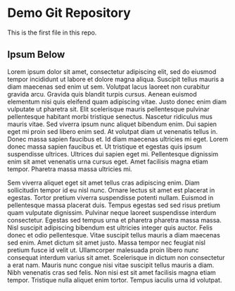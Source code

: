 # Demo Git Repository

This is the first file in this repo.

## Ipsum Below

Lorem ipsum dolor sit amet, consectetur adipiscing elit, sed do eiusmod tempor incididunt ut labore et dolore magna aliqua. Suscipit tellus mauris a diam maecenas sed enim ut sem. Volutpat lacus laoreet non curabitur gravida arcu. Gravida quis blandit turpis cursus. Aenean euismod elementum nisi quis eleifend quam adipiscing vitae. Justo donec enim diam vulputate ut pharetra sit. Elit scelerisque mauris pellentesque pulvinar pellentesque habitant morbi tristique senectus. Nascetur ridiculus mus mauris vitae. Sed viverra ipsum nunc aliquet bibendum enim. Dui sapien eget mi proin sed libero enim sed. At volutpat diam ut venenatis tellus in. Donec massa sapien faucibus et. Id diam maecenas ultricies mi eget. Lorem donec massa sapien faucibus et. Ut tristique et egestas quis ipsum suspendisse ultrices. Ultrices dui sapien eget mi. Pellentesque dignissim enim sit amet venenatis urna cursus eget. Amet facilisis magna etiam tempor. Pharetra massa massa ultricies mi.

Sem viverra aliquet eget sit amet tellus cras adipiscing enim. Diam sollicitudin tempor id eu nisl nunc. Ornare lectus sit amet est placerat in egestas. Tortor pretium viverra suspendisse potenti nullam. Euismod in pellentesque massa placerat duis. Tempus egestas sed sed risus pretium quam vulputate dignissim. Pulvinar neque laoreet suspendisse interdum consectetur. Egestas sed tempus urna et pharetra pharetra massa massa. Nisl suscipit adipiscing bibendum est ultricies integer quis auctor. Felis donec et odio pellentesque. Vitae suscipit tellus mauris a diam maecenas sed enim. Amet dictum sit amet justo. Massa tempor nec feugiat nisl pretium fusce id velit ut. Ullamcorper malesuada proin libero nunc consequat interdum varius sit amet. Scelerisque in dictum non consectetur a erat nam. Mauris nunc congue nisi vitae suscipit tellus mauris a diam. Nibh venenatis cras sed felis. Non nisi est sit amet facilisis magna etiam tempor. Tristique nulla aliquet enim tortor. Tempus iaculis urna id volutpat.